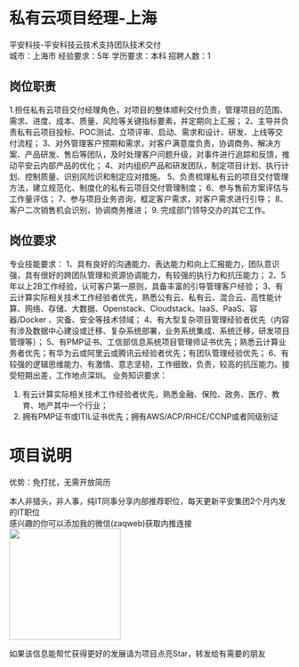 # 私有云项目经理-上海
平安科技-平安科技云技术支持团队技术交付  
城市：上海市 经验要求：5年 学历要求：本科  招聘人数：1

## 岗位职责
1.担任私有云项目交付经理角色，对项目的整体顺利交付负责，管理项目的范围、需求、进度、成本、质量、风险等关键指标要素，并定期向上汇报；
 2、主导并负责私有云项目投标、POC测试、立项评审、启动、需求和设计、研发、上线等交付流程；
 3、对外管理客户预期和需求，对客户满意度负责，协调商务、解决方案、产品研发、售后等团队，及时处理客户问题升级，对事件进行追踪和反馈，推动平安云内部产品的优化；
 4、对内组织产品和研发团队，制定项目计划、执行计划、控制质量、识别风险识和制定应对措施。
 5、负责梳理私有云的项目交付管理方法，建立规范化、制度化的私有云项目交付管理制度；
 6、参与售前方案评估与工作量评估；
 7、参与项目业务咨询，框定客户需求，对客户需求进行引导；
 8、客户二次销售机会识别，协调商务推进；
 9. 完成部门领导交办的其它工作。

## 岗位要求
专业技能要求：
 1、具有良好的沟通能力、表达能力和向上汇报能力，团队意识强，具有很好的跨团队管理和资源协调能力，有较强的执行力和抗压能力；
 2、5年以上2B工作经验，认可客户第一原则，具备丰富的引导管理客户经验；
 3、有云计算实际相关技术工作经验者优先，熟悉公有云、私有云、混合云、高性能计算、网络、存储、大数据、Openstack、Cloudstack、IaaS、PaaS、容器/Docker 、灾备、安全等技术领域；
 4、有大型复杂项目管理经验者优先（内容有涉及数据中心建设或迁移、复杂系统部署，业务系统集成、系统迁移，研发项目管理等）；
 5、有PMP证书、工信部信息系统项目管理师证书优先；熟悉云计算业务者优先；有华为云或阿里云或腾讯云经验者优先；有团队管理经验优先； 
 6、有较强的逻辑思维能力、有激情、意志坚韧，工作细致，负责，较高的抗压能力。接受短期出差，工作地点深圳。
 业务知识要求：
 1. 有云计算实际相关技术工作经验者优先，熟悉金融、保险、政务、医疗、教育、地产其中一个行业；
 2. 拥有PMP证书或ITIL证书优先；拥有AWS/ACP/RHCE/CCNP或者同级别证

# 项目说明

优势：免打扰，无需开放简历

本人非猎头，非人事，纯IT同事分享内部推荐职位，每天更新平安集团2个月内发的IT职位  
感兴趣的你可以添加我的微信(zaqweb)获取内推连接  
<img src="https://github.com/zaqweb/PA-IT-JOBS/blob/master/WechatICode.jpeg"  height="200" width="200">

如果该信息能帮忙获得更好的发展请为项目点亮Star，转发给有需要的朋友




